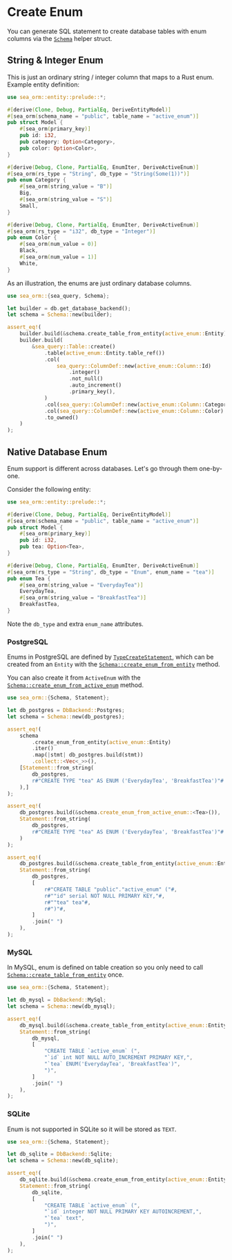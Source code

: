 # Create Enum

You can generate SQL statement to create database tables with enum columns via the [`Schema`](https://docs.rs/sea-orm/*/sea_orm/schema/struct.Schema.html) helper struct.

## String & Integer Enum

This is just an ordinary string / integer column that maps to a Rust enum. Example entity definition:

```rust title="active_enum.rs"
use sea_orm::entity::prelude::*;

#[derive(Clone, Debug, PartialEq, DeriveEntityModel)]
#[sea_orm(schema_name = "public", table_name = "active_enum")]
pub struct Model {
    #[sea_orm(primary_key)]
    pub id: i32,
    pub category: Option<Category>,
    pub color: Option<Color>,
}

#[derive(Debug, Clone, PartialEq, EnumIter, DeriveActiveEnum)]
#[sea_orm(rs_type = "String", db_type = "String(Some(1))")]
pub enum Category {
    #[sea_orm(string_value = "B")]
    Big,
    #[sea_orm(string_value = "S")]
    Small,
}

#[derive(Debug, Clone, PartialEq, EnumIter, DeriveActiveEnum)]
#[sea_orm(rs_type = "i32", db_type = "Integer")]
pub enum Color {
    #[sea_orm(num_value = 0)]
    Black,
    #[sea_orm(num_value = 1)]
    White,
}
```

As an illustration, the enums are just ordinary database columns.

```rust
use sea_orm::{sea_query, Schema};

let builder = db.get_database_backend();
let schema = Schema::new(builder);

assert_eq!(
    builder.build(&schema.create_table_from_entity(active_enum::Entity)),
    builder.build(
        &sea_query::Table::create()
            .table(active_enum::Entity.table_ref())
            .col(
                sea_query::ColumnDef::new(active_enum::Column::Id)
                    .integer()
                    .not_null()
                    .auto_increment()
                    .primary_key(),
            )
            .col(sea_query::ColumnDef::new(active_enum::Column::Category).string_len(1))
            .col(sea_query::ColumnDef::new(active_enum::Column::Color).integer())
            .to_owned()
    )
);
```

## Native Database Enum

Enum support is different across databases. Let's go through them one-by-one.

Consider the following entity:

```rust title="active_enum.rs"
use sea_orm::entity::prelude::*;

#[derive(Clone, Debug, PartialEq, DeriveEntityModel)]
#[sea_orm(schema_name = "public", table_name = "active_enum")]
pub struct Model {
    #[sea_orm(primary_key)]
    pub id: i32,
    pub tea: Option<Tea>,
}

#[derive(Debug, Clone, PartialEq, EnumIter, DeriveActiveEnum)]
#[sea_orm(rs_type = "String", db_type = "Enum", enum_name = "tea")]
pub enum Tea {
    #[sea_orm(string_value = "EverydayTea")]
    EverydayTea,
    #[sea_orm(string_value = "BreakfastTea")]
    BreakfastTea,
}
```

Note the `db_type` and extra `enum_name` attributes.

### PostgreSQL

Enums in PostgreSQL are defined by [`TypeCreateStatement`](https://docs.rs/sea-query/*/sea_query/extension/postgres/struct.TypeCreateStatement.html), which can be created from an `Entity` with the [`Schema::create_enum_from_entity`](https://docs.rs/sea-orm/*/sea_orm/schema/struct.Schema.html#method.create_enum_from_entity) method.

You can also create it from `ActiveEnum` with the [`Schema::create_enum_from_active_enum`](https://docs.rs/sea-orm/*/sea_orm/schema/struct.Schema.html#method.create_enum_from_active_enum) method.

```rust
use sea_orm::{Schema, Statement};

let db_postgres = DbBackend::Postgres;
let schema = Schema::new(db_postgres);

assert_eq!(
    schema
        .create_enum_from_entity(active_enum::Entity)
        .iter()
        .map(|stmt| db_postgres.build(stmt))
        .collect::<Vec<_>>(),
    [Statement::from_string(
        db_postgres,
        r#"CREATE TYPE "tea" AS ENUM ('EverydayTea', 'BreakfastTea')"#.to_owned()
    ),]
);

assert_eq!(
    db_postgres.build(&schema.create_enum_from_active_enum::<Tea>()),
    Statement::from_string(
        db_postgres,
        r#"CREATE TYPE "tea" AS ENUM ('EverydayTea', 'BreakfastTea')"#.to_owned()
    )
);

assert_eq!(
    db_postgres.build(&schema.create_table_from_entity(active_enum::Entity)),
    Statement::from_string(
        db_postgres,
        [
            r#"CREATE TABLE "public"."active_enum" ("#,
            r#""id" serial NOT NULL PRIMARY KEY,"#,
            r#""tea" tea"#,
            r#")"#,
        ]
        .join(" ")
    ),
);
```

### MySQL

In MySQL, enum is defined on table creation so you only need to call [`Schema::create_table_from_entity`](https://docs.rs/sea-orm/*/sea_orm/schema/struct.Schema.html#method.create_table_from_entity) once.

```rust
use sea_orm::{Schema, Statement};

let db_mysql = DbBackend::MySql;
let schema = Schema::new(db_mysql);

assert_eq!(
    db_mysql.build(&schema.create_table_from_entity(active_enum::Entity)),
    Statement::from_string(
        db_mysql,
        [
            "CREATE TABLE `active_enum` (",
            "`id` int NOT NULL AUTO_INCREMENT PRIMARY KEY,",
            "`tea` ENUM('EverydayTea', 'BreakfastTea')",
            ")",
        ]
        .join(" ")
    ),
);
```

### SQLite

Enum is not supported in SQLite so it will be stored as `TEXT`.

```rust
use sea_orm::{Schema, Statement};

let db_sqlite = DbBackend::Sqlite;
let schema = Schema::new(db_sqlite);

assert_eq!(
    db_sqlite.build(&schema.create_enum_from_entity(active_enum::Entity)),
    Statement::from_string(
        db_sqlite,
        [
            "CREATE TABLE `active_enum` (",
            "`id` integer NOT NULL PRIMARY KEY AUTOINCREMENT,",
            "`tea` text",
            ")",
        ]
        .join(" ")
    ),
);
```
